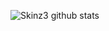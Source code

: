 




![Skinz3 github stats](https://github-readme-stats.vercel.app/api?username=skinz3&show_icons=true)
